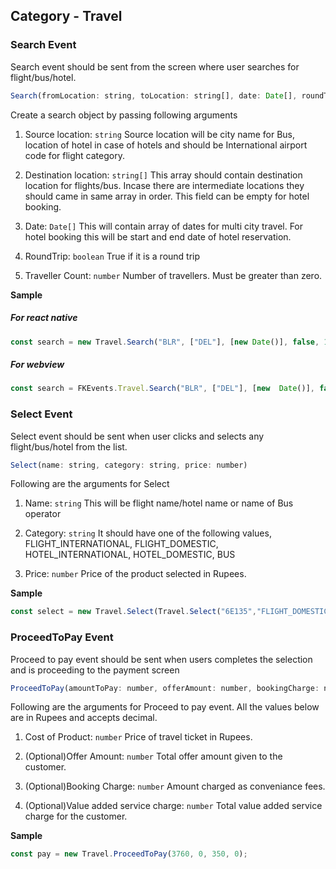 ## Category - Travel

### Search Event
Search event should be sent from the screen where user searches for flight/bus/hotel.
```js
Search(fromLocation: string, toLocation: string[], date: Date[], roundTrip: boolean, travellerCount: number)
```

Create a search object by passing following arguments

1.	Source location: ```string```
	Source location will be city name for Bus, location of hotel in case of hotels and should be International airport code for flight category.

2.	Destination location: ```string[]```
	This array should contain destination location for flights/bus. Incase there are intermediate locations they should came in same array in order.
	This field can be empty for hotel booking.

3.	Date: ```Date[]```
	This will contain array of dates for multi city travel. For hotel booking this will be start and end date of hotel reservation.

4.	RoundTrip: ```boolean```
	True if it is a round trip

5. Traveller Count: ```number``` Number of travellers. Must be greater than zero.

**Sample**
##### For react native
```js
const search = new Travel.Search("BLR", ["DEL"], [new Date()], false, 1);
```
##### For webview
```js
const search = FKEvents.Travel.Search("BLR", ["DEL"], [new  Date()], false, 1);
```


### Select Event
Select event should be sent when user clicks and selects any flight/bus/hotel from the list.
```js
Select(name: string, category: string, price: number)
```
Following are the arguments for Select

1.	Name: ```string```
	This will be flight name/hotel name or name of Bus operator

2.	Category: ```string```
	It should have one of the following values,
	FLIGHT_INTERNATIONAL, FLIGHT_DOMESTIC, HOTEL_INTERNATIONAL, 	HOTEL_DOMESTIC, BUS
	
3.	Price: ```number```
	Price of the product selected in Rupees.

**Sample**
```js
const select = new Travel.Select(Travel.Select("6E135","FLIGHT_DOMESTIC",3500);
```

### ProceedToPay Event

Proceed to pay event should be sent when users completes the selection and is proceeding to the payment screen
```js
ProceedToPay(amountToPay: number, offerAmount: number, bookingCharge: number, vasCharge: number)
```

Following are the arguments for Proceed to pay event. All the values below are in Rupees and accepts decimal.

1.	Cost of Product: ```number```
	Price of travel ticket in Rupees.

2.	(Optional)Offer Amount: ```number```
	Total offer amount given to the customer.

3.	(Optional)Booking Charge: ```number```
	Amount charged as conveniance fees.

4.	(Optional)Value added service charge: ```number```
	Total value added service charge for the customer.

**Sample**
```js
const pay = new Travel.ProceedToPay(3760, 0, 350, 0);
```
